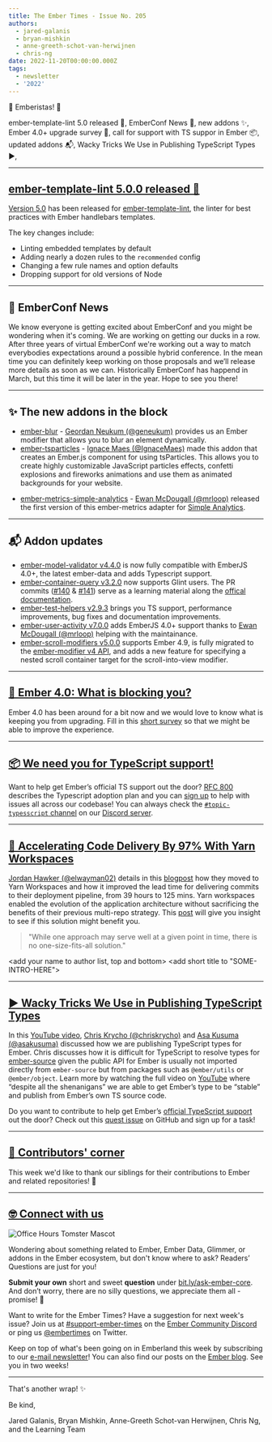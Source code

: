 ```yaml
---
title: The Ember Times - Issue No. 205
authors:
  - jared-galanis
  - bryan-mishkin
  - anne-greeth-schot-van-herwijnen
  - chris-ng
date: 2022-11-20T00:00:00.000Z
tags:
  - newsletter
  - '2022'
---
```


👋 Emberistas! 🐹

ember-template-lint 5.0 released 🧹, EmberConf News 🎤, new addons ✨, Ember 4.0+ upgrade survey 🐹, call for support with TS suppor in Ember 📦, updated addons 📬, Wacky Tricks We Use in Publishing TypeScript Types ▶️,


<SOME-INTRO-HERE-TO-KEEP-THEM-SUBSCRIBERS-READING>

---

## [ember-template-lint 5.0.0 released 🧹](https://github.com/ember-template-lint/ember-template-lint/releases/tag/v5.0.0)

[Version 5.0](https://github.com/ember-template-lint/ember-template-lint/releases/tag/v5.0.0) has been released for [ember-template-lint](https://github.com/ember-template-lint/ember-template-lint), the linter for best practices with Ember handlebars templates.

The key changes include:

- Linting embedded templates by default
- Adding nearly a dozen rules to the `recommended` config
- Changing a few rule names and option defaults
- Dropping support for old versions of Node

---

## 🎤 EmberConf News

We know everyone is getting excited about EmberConf and you might be wondering when it's coming. We are working on getting our ducks in a row. After three years of virtual EmberConf we're working out a way to match everybodies expectations around a possible hybrid conference. In the mean time you can definitely keep working on those proposals and we’ll release more details as soon as we can. Historically EmberConf has happend in March, but this time it will be later in the year. Hope to see you there!

---

## ✨ The new addons in the block

* [ember-blur](https://ember-blur.netlify.app/) - [Geordan Neukum (@geneukum)](https://github.com/geneukum) provides us an Ember modifier that allows you to blur an element dynamically.
* [ember-tsparticles](https://github.com/IgnaceMaes/ember-tsparticles) - [Ignace Maes (@IgnaceMaes)](https://github.com/IgnaceMaes) made this addon that creates an Ember.js component for using tsParticles. This allows you to create highly customizable JavaScript particles effects, confetti explosions and fireworks animations and use them as animated backgrounds for your website.
<!-- alex ignore simple -->
* [ember-metrics-simple-analytics](https://github.com/mrloop/ember-metrics-simple-analytics) - [Ewan McDougall (@mrloop)](https://github.com/mrloop) released the first version of this ember-metrics adapter for [Simple Analytics](https://simpleanalytics.com/).

---

## 📬 Addon updates

* [ember-model-validator v4.4.0](https://github.com/esbanarango/ember-model-validator/releases/tag/v4.4.0) is now fully compatible with EmberJS 4.0+, the latest ember-data and adds Typescript support.
* [ember-container-query v3.2.0](https://github.com/ijlee2/ember-container-query/releases) now supports Glint users. The PR commits ([#140](https://github.com/ijlee2/ember-container-query/pull/140/commits) & [#141](https://github.com/ijlee2/ember-container-query/pull/141/commits)) serve as a learning material along the [offical documentation](https://typed-ember.gitbook.io/glint/).
* [ember-test-helpers v2.9.3](https://github.com/emberjs/ember-test-helpers/releases/tag/v2.9.3) brings you TS support, performance improvements, bug fixes and documentation improvements.
* [ember-user-activity v7.0.0](https://github.com/elwayman02/ember-user-activity) adds EmberJS 4.0+ support thanks to [Ewan McDougall (@mrloop)](https://github.com/mrloop) helping with the maintainance.
* [ember-scroll-modifiers v5.0.0](https://github.com/elwayman02/ember-scroll-modifiers) supports Ember 4.9, is fully migrated to the [ember-modifier v4 API](https://github.com/ember-modifier/ember-modifier), and adds a new feature for specifying a nested scroll container target for the scroll-into-view modifier.

---

## [🐹 Ember 4.0: What is blocking you?](https://docs.google.com/forms/d/e/1FAIpQLSd6EB519gLpH_bpDRrOUQkHH1kJcqqdbRA6c_-vGTUq6L7QHQ/viewform)

Ember 4.0 has been around for a bit now and we would love to know what is keeping you from upgrading. Fill in this [short survey](https://docs.google.com/forms/d/e/1FAIpQLSd6EB519gLpH_bpDRrOUQkHH1kJcqqdbRA6c_-vGTUq6L7QHQ/viewform) so that we might be able to improve the experience.

---

## [📦 We need you for TypeScript support!](https://github.com/emberjs/ember.js/issues/20162 )

Want to help get Ember’s official TS support out the door? [RFC 800](https://rfcs.emberjs.com/id/0800-ts-adoption-plan) describes the Typescript adoption plan and you can [sign up](https://github.com/emberjs/ember.js/issues/20162) to help with issues all across our codebase! You can always check the [`#topic-typesscript` channel](https://discord.com/channels/480462759797063690/484421406659182603) on our [Discord server](https://discord.gg/emberjs).

---

## [🚀 Accelerating Code Delivery By 97% With Yarn Workspaces](https://engineering.linkedin.com/blog/2022/accelerating-code-delivery-by-97--with-yarn-workspaces)

[Jordan Hawker (@elwayman02)](https://github.com/elwayman02) details in this [blogpost](https://engineering.linkedin.com/blog/2022/accelerating-code-delivery-by-97--with-yarn-workspaces) how they moved to Yarn Workspaces and how it improved the lead time for delivering commits to their deployment pipeline, from 39 hours to 125 mins. Yarn workspaces enabled the evolution of the application architecture without sacrificing the benefits of their previous multi-repo strategy. This [post](https://engineering.linkedin.com/blog/2022/accelerating-code-delivery-by-97--with-yarn-workspaces) will give you insight to see if this solution might benefit you.
> "While one approach may serve well at a given point in time, there is no one-size-fits-all solution." 

<change section title emoji>
<consider adding some bold to your paragraph>
<add the contributor in the post in format "FirstName LastName (@githubUserName)" linked to their GitHub account>
<please include link to external article/repo/etc in paragraph / body text, not just header title above>

<add your name to author list, top and bottom>
<add short title to "SOME-INTRO-HERE">

---

## [▶️ Wacky Tricks We Use in Publishing TypeScript Types](https://www.youtube.com/watch?v=VuF3GY-Ho-s)

In this [YouTube video](https://www.youtube.com/watch?v=VuF3GY-Ho-s), [Chris Krycho (@chriskrycho)](https://github.com/chriskrycho) and [Asa Kusuma (@asakusuma)](https://github.com/asakusuma) discussed how we are publishing TypeScript types for Ember. Chris discusses how it is difficult for TypeScript to resolve types for [ember-source](https://www.npmjs.com/package/ember-source) given the public API for Ember is usually not imported directly from `ember-source` but from packages such as `@ember/utils` or `@ember/object`. Learn more by watching the full video on [YouTube](https://www.youtube.com/watch?v=VuF3GY-Ho-s) where “despite all the shenanigans” we are able to get Ember’s type to be “stable” and publish from Ember’s own TS source code.

Do you want to contribute to help get Ember’s [official TypeScript support](https://rfcs.emberjs.com/id/0800-ts-adoption-plan/) out the door? Check out this [quest issue](https://github.com/emberjs/ember.js/issues/20162) on GitHub and sign up for a task!

---

## [👏 Contributors' corner](https://guides.emberjs.com/release/contributing/repositories/)

<p>This week we'd like to thank our siblings for their contributions to Ember and related repositories! 💖</p>

---

## [🤓 Connect with us](https://docs.google.com/forms/d/e/1FAIpQLScqu7Lw_9cIkRtAiXKitgkAo4xX_pV1pdCfMJgIr6Py1V-9Og/viewform)

<div class="blog-row">
  <img class="float-right small transparent padded" alt="Office Hours Tomster Mascot" title="Readers' Questions" src="/images/tomsters/officehours.png" />

  <p>Wondering about something related to Ember, Ember Data, Glimmer, or addons in the Ember ecosystem, but don't know where to ask? Readers’ Questions are just for you!</p>

  <p><strong>Submit your own</strong> short and sweet <strong>question</strong> under <a href="https://bit.ly/ask-ember-core" target="rq">bit.ly/ask-ember-core</a>. And don’t worry, there are no silly questions, we appreciate them all - promise! 🤞</p>

  <p>Want to write for the Ember Times? Have a suggestion for next week's issue? Join us at <a href="https://discordapp.com/channels/480462759797063690/485450546887786506">#support-ember-times</a> on the <a href="https://discord.gg/emberjs">Ember Community Discord</a> or ping us <a href="https://twitter.com/embertimes">@embertimes</a> on Twitter.</p>

  <p>Keep on top of what's been going on in Emberland this week by subscribing to our <a href="https://embertimes.substack.com/">e-mail newsletter</a>! You can also find our posts on the <a href="https://blog.emberjs.com/tag/newsletter">Ember blog</a>. See you in two weeks!</p>
</div>

---

That's another wrap! ✨

Be kind,

Jared Galanis, Bryan Mishkin, Anne-Greeth Schot-van Herwijnen, Chris Ng, and the Learning Team
